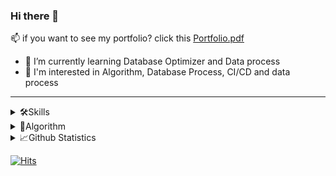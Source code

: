 
<!--
**ehddn5252/ehddn5252** is a ✨ _special_ ✨ repository because its `README.md` (this file) appears on your GitHub profile.

Here are some ideas to get you started:

- 🔭 I’m currently working on ...
- 🌱 I’m currently learning ...
- 👯 I’m looking to collaborate on ...
- 🤔 I’m looking for help with ...
- 💬 Ask me about ...
- 📫 How to reach me: ...
- 😄 Pronouns: ...
- ⚡ Fun fact: ...
 
[![Linkedin Badge](https://img.shields.io/badge/-LinkedIn-blue?style=flat-square&logo=Linkedin&logoColor=white&link=https://www.linkedin.com/in/seong-yun-byeon-8183a8113/)](https://www.linkedin.com/in/seong-yun-byeon-8183a8113/)

 [![Tech Blog Badge](http://img.shields.io/badge/-Tech%20blog-black?style=flat-square&logo=github&link=https://ehddn5252.github.io/)](https://ehddn5252.github.io/)
this is my Gmail

-->


<!--
<img src="https://img.shields.io/badge/쓰고자하는_텍스트-컬러코드?style=flat-square&logo=simpleicons에서_아이콘이름&logoColor=white"/></a>
-->


### Hi there 👋



📫 if you want to see my portfolio? click this [Portfolio.pdf](https://github.com/ehddn5252/ehddn5252/files/10803799/Portfolio.pdf)
- 🌱 I’m currently learning Database Optimizer and Data process 
- 🍈 I'm interested in Algorithm, Database Process, CI/CD and data process

---
<details>
  <summary>🛠Skills </summary>
 
### Skills
 
📕 Language : 

![JAVA] ![python] ![c] ![c++]

📕 Web :  

![spring-boot] ![FastAPI] ![django]

📕 DB : 

![mysql] ![mongodb]

📕 CI & CD : 

![ec2] ![docker]  ![jenkins]  ![openSSL]  ![nginx]

📕 ETC : 

![jpa] ![mybatis] ![jira]

</details>

<details>
  <summary>📜Algorithm </summary>

[![Solved.ac Profile](http://mazassumnida.wtf/api/v2/generate_badge?boj=ehddn5252)](https://solved.ac/ehddn5252)
![mazandi profile](http://mazandi.herokuapp.com/api?handle=ehddn5252&theme=cold)
</details>
<details>
  <summary>📈Github Statistics </summary>
  <br/>
      <img src="https://github-readme-stats.vercel.app/api?username=ehddn5252&hide_border=true&count_private=true&show_icons=true&theme=merko&bg_color=282828&icon_color=F8D866">
      <img src="https://github-readme-streak-stats.herokuapp.com/?user=ehddn5252&theme=merko&hide_border=true&fire=FF4F00&ring=FFD82B&currStreakNum=DDB72E&background=282828">
      <br><br>
      <img src="https://github-readme-stats.vercel.app/api/top-langs/?username=ehddn5252&show_icons=true&hide_border=true&theme=merko&hide_border=true&fire=FF4F00&ring=FFD82B&currStreakNum=DDB72E&background=282828&layout=compact">

<!-- ​[![Github stats](https://github-readme-stats.vercel.app/api/top-langs/?username=ehddn5252&show_icons=true&hide_border=true&title_color=004386&icon_color=004386&layout=compact)](https://github.com/ehddn5252) -->

  <br/>
</details>

[![Hits](https://hits.seeyoufarm.com/api/count/incr/badge.svg?url=https%3A%2F%2Fgithub.com%2Fehddn5252&count_bg=%2321251D&title_bg=%23DB1414&icon=&icon_color=%23942222&title=hits&edge_flat=true)](https://hits.seeyoufarm.com)
<!-- [![Anurag's github stats](https://github-readme-stats.vercel.app/api?username=ehddn5252)](https://github.com/anuraghazra/github-readme-stats) -->

[c++]: https://img.shields.io/static/v1?style=flat-square&label=&message=c%2B%2B&color=336791&labelColor=e0e0e0&logoColor=00599C&logo=c%2B%2B
[c]: https://img.shields.io/static/v1?style=flat-square&label=&message=C&color=336791&labelColor=e0e0e0&logoColor=A8B9CC&logo=C
[jira]: https://img.shields.io/static/v1?style=flat-square&label=&message=JIRA&color=336791&labelColor=e0e0e0&logoColor=009639&logo=Jira
[jpa]: https://img.shields.io/static/v1?style=flat-square&label=&message=JPA&color=009639&labelColor=e0e0e0
[mybatis]: https://img.shields.io/static/v1?style=flat-square&label=&message=MyBatis&color=4fc08d&labelColor=e0e0e0
[nginx]: https://img.shields.io/static/v1?style=flat-square&label=&message=nginX&color=009639&labelColor=e0e0e0&logoColor=009639&logo=NGINX
[openSSL]: https://img.shields.io/static/v1?style=flat-square&label=&message=openSSL&color=721412&labelColor=e0e0e0&logoColor=721412&logo=openSSL
[mongodb]: https://img.shields.io/static/v1?style=flat-square&label=&message=MongoDB&color=47a248&labelColor=e0e0e0&logoColor=47a248&logo=mongodb
[ec2]: https://img.shields.io/static/v1?style=flat-square&label=&message=AWS-EC2&color=232f3e&labelColor=e0e0e0&logoColor=FF9900&logo=Amazon-EC2
[aws]: https://img.shields.io/static/v1?style=flat-square&label=&message=AWS&color=232f3e&labelColor=e0e0e0&logoColor=232f3e&logo=amazon-aws
[django]: https://img.shields.io/static/v1?style=flat-square&label=&message=Django&color=092e20&labelColor=e0e0e0&logoColor=092e20&logo=django
[FastAPI]: https://img.shields.io/static/v1?style=flat-square&label=&message=FastAPI&color=20B2AA&labelColor=e0e0e0&logoColor=20B2AA&logo=FastAPI
[docker]: https://img.shields.io/static/v1?style=flat-square&label=&message=Docker&color=2496ed&labelColor=e0e0e0&logoColor=2496ed&logo=docker
[java]: https://img.shields.io/static/v1?style=flat-square&label=&message=Java&color=007396&labelColor=e0e0e0&logoColor=007396&logo=java
[python]: https://img.shields.io/static/v1?style=flat-square&label=&message=Python&color=3776ab&labelColor=e0e0e0&logoColor=3776ab&logo=python
[redis]: https://img.shields.io/static/v1?style=flat-square&label=&message=Redis&color=dc382d&labelColor=e0e0e0&logoColor=dc382d&logo=redis
[scikit-learn]: https://img.shields.io/static/v1?style=flat-square&label=&message=scikit-learn&color=f7931e&labelColor=e0e0e0&logoColor=f7931e&logo=scikit-learn
[spring]: https://img.shields.io/static/v1?style=flat-square&label=&message=Spring&color=6db33f&labelColor=e0e0e0&logoColor=6db33f&logo=spring
[spring-boot]: https://img.shields.io/static/v1?style=flat-square&label=&message=Spring-Boot&color=6db33f&labelColor=e0e0e0&logoColor=6db33f&logo=spring-boot
[tensorflow]: https://img.shields.io/static/v1?style=flat-square&label=&message=Tensorflow&color=ff6f00&labelColor=e0e0e0&logoColor=ff6f00&logo=tensorflow
[vue.js]: https://img.shields.io/static/v1?style=flat-square&label=&message=Vue.js&color=4fc08d&labelColor=e0e0e0&logoColor=4fc08d&logo=vue-dot-js
[Apache Spark]: https://img.shields.io/static/v1?style=flat-square&message=Apache+Spark&color=E25A1C&labelColor=e0e0e0&logo=Apache+Spark&logoColor=E25A1C&label=
[Apache Kafka]: https://img.shields.io/static/v1?style=flat-square&message=Apache+Kafka&color=8B00FF&labelColor=e0e0e0&logo=Apache+Kafka&logoColor=8B00FF&label=
[jenkins]: https://img.shields.io/static/v1?style=flat-square&message=jenkins&color=EF4223&labelColor=e0e0e0&logo=jenkins&logoColor=EF4223&label=
[mysql]: https://img.shields.io/static/v1?style=flat-square&label=&message=MySQL&color=336791&labelColor=e0e0e0&logoColor=336791&logo=mysql
[hadoop]: http://is.am/4wb6
